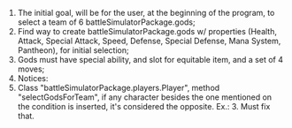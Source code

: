 1. The initial goal, will be for the user, at the beginning of the program, to select a team of 6 battleSimulatorPackage.gods;
2. Find way to create battleSimulatorPackage.gods w/ properties (Health, Attack, Special Attack, Speed, Defense, Special Defense, Mana System, Pantheon), for initial selection;
3. Gods must have special ability, and slot for equitable item, and a set of 4 moves;
4. Notices:
5. Class "battleSimulatorPackage.players.Player", method "selectGodsForTeam", if any character besides the one mentioned on the condition is inserted, it's considered the opposite. Ex.: 3. Must fix that.
